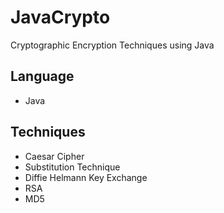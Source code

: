 # JavaCrypto
Cryptographic Encryption Techniques using Java

## Language
* Java

## Techniques
* Caesar Cipher
* Substitution Technique
* Diffie Helmann Key Exchange
* RSA
* MD5
